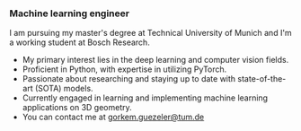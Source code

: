 ### Machine learning engineer

I am pursuing my master's degree at Technical University of Munich and I'm a working student at Bosch Research. 

- My primary interest lies in the deep learning and computer vision fields. 
- Proficient in Python, with expertise in utilizing PyTorch.
- Passionate about researching and staying up to date with state-of-the-art (SOTA) models.
- Currently engaged in learning and implementing machine learning applications on 3D geometry.
- You can contact me at gorkem.guezeler@tum.de



<!--
**gorkemguzeler/gorkemguzeler** is a ✨ _special_ ✨ repository because its `README.md` (this file) appears on your GitHub profile.

Here are some ideas to get you started:

- 🔭 I’m currently working on ...
- 🌱 I’m currently learning ...
- 📫 How to reach me: gorkem.guezeler@tum.de

-->
